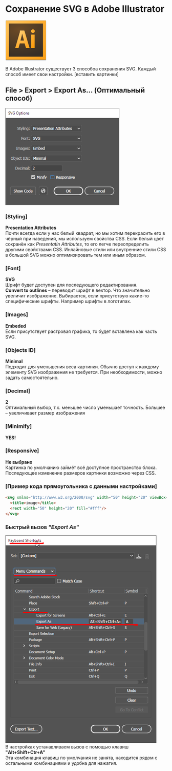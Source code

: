 # Сохранение SVG в Adobe Illustrator

![Adobe Illustrator logo](https://github.com/djviy/SVG/blob/master/images/icon-logo-illustrator.png "Illustrator logo")

В Adobe Illustrator существует 3 способоа сохранения SVG. Каждый способ имеет свои настройки.
[вставить картинки]

## File > Export > Export As...  (Оптимальный способ)

![Export As Settings](https://github.com/djviy/SVG/blob/master/images/export-as-svg-settings.png "Export As Settings")

### [Styling]
**Presentation Attributes**  
Почти всегда если у нас белый квадрат, но мы хотим перекрасить его в чёрный при наведений, мы используем свойства CSS.
Если белый цвет сохранён как *Presentatin Attributes*, то его легче переопределить другими свойствами CSS.
Инлайновые стили или внутренние стили CSS в большой SVG можно оптимизировать тем или иным образом.
### [Font]
**SVG**  
Шрифт будет доступен для последующего редактирования.  
**Convert to outlines** – переводит шрифт в вектор. Что значительно увеличит изображение. Выбирается, если присутствую какие-то специфические шрифты. Например шрифты в логотипах.

### [Images]
**Embeded**  
Если присутствует растровая графика, то будет вставлена как часть SVG.

### [Objects ID]
**Minimal**  
Подходит для уменьшения веса картинки. Обычно доступ к каждому элементу SVG изображения не требуется. При необходимости, можно задать самостоятельно.

### [Decimal]
**2**  
Оптимальный выбор, т.к. меньшее число уменьшает точность. Большее – увеличивает размер изображения
### [Minimify]
**YES!**
### [Responsive]
**Не выбрано**  
Картинка по умолчанию займёт всё доступное пространство блока. Последующее изменение размеров картинки возможно через CSS. 

### [Пример кода прямоугольника с данными настройками]
```html
<svg xmlns="http://www.w3.org/2000/svg" width="50" height="20" viewBox="0 0 50 20">
  <title>image</title>
  <rect width="50" height="20" fill="#fff"/>
</svg>
```


### Быстрый вызов *"Export As"*
![Export As Shortcut](https://github.com/djviy/SVG/blob/master/images/export-as-shortcut.png "Export As Shortcut")  
В настройках устанавливаем вызов с помощью клавиш **"Alt+Shift+Ctr+A"**  
Эта комбинация клавиш по умолчания не занята, находится рядом с остальными комбинациями и удобна для нажатия.


